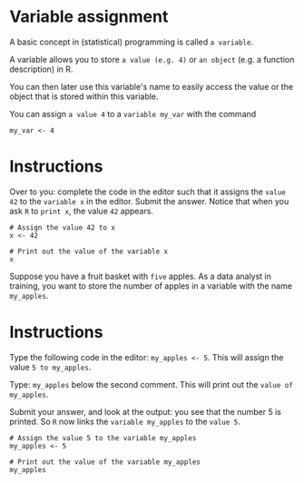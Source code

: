 # Variable assignment
A basic concept in (statistical) programming is called `a variable`.

A variable allows you to store `a value (e.g. 4)` or `an object` (e.g. a function description) in R.

You can then later use this variable's name to easily access the value or the object that is stored within this variable.

You can assign `a value 4` to a `variable my_var` with the command

```
my_var <- 4
```

# Instructions
Over to you: complete the code in the editor such that it assigns the `value 42` to the `variable x` in the editor. Submit the answer. Notice that when you ask `R` to `print x`, the value `42` appears.

```
# Assign the value 42 to x
x <- 42

# Print out the value of the variable x
x
```

Suppose you have a fruit basket with `five` apples. As a data analyst in training, you want to store the number of apples in a variable with the name `my_apples`.

# Instructions
Type the following code in the editor: `my_apples <- 5`. This will assign the value `5 to my_apples`.

Type: `my_apples` below the second comment. This will print out the `value of my_apples`.

Submit your answer, and look at the output: you see that the number 5 is printed. So `R` now links the `variable my_apples` to the `value 5`.

```
# Assign the value 5 to the variable my_apples
my_apples <- 5

# Print out the value of the variable my_apples
my_apples
```

